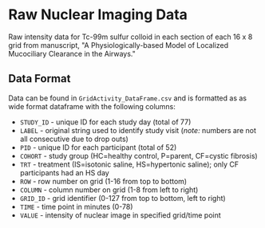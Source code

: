 # Raw Nuclear Imaging Data
Raw intensity data for Tc-99m sulfur colloid in each section of each 16 x 8 grid from manuscript, "A Physiologically-based Model of Localized Mucociliary Clearance in the
Airways."

## Data Format
Data can be found in `GridActivity_DataFrame.csv` and is formatted as as wide format dataframe with the following columns:

* `STUDY_ID` - unique ID for each study day (total of 77)
* `LABEL` - original string used to identify study visit (*note:* numbers are not all consecutive due to drop outs)
* `PID` - unique ID for each participant (total of 52)
* `COHORT` - study group (HC=healthy control, P=parent, CF=cystic fibrosis)
* `TRT` - treatment (IS=isotonic saline, HS=hypertonic saline); only CF participants had an HS day
* `ROW` - row number on grid (1-16 from top to bottom)
* `COLUMN` - column number on grid (1-8 from left to right)
* `GRID_ID` - grid identifier (0-127 from top to bottom, left to right)
* `TIME` - time point in minutes (0-78)
* `VALUE` - intensity of nuclear image in specified grid/time point
